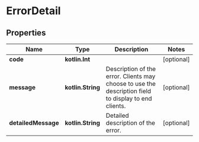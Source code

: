 
# ErrorDetail

## Properties
Name | Type | Description | Notes
------------ | ------------- | ------------- | -------------
**code** | **kotlin.Int** |  |  [optional]
**message** | **kotlin.String** | Description of the error. Clients may choose to use the description field to display to end clients. |  [optional]
**detailedMessage** | **kotlin.String** | Detailed description of the error. |  [optional]



